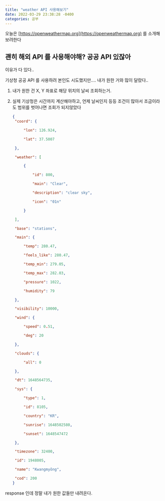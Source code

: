 ```yaml
---
title: "weather API 사용해보기"   
date: 2022-03-29 23:38:28 -0400
categories: 공부
---
```


오늘은 [https://openweathermap.org](https://openweathermap.org) 를 소개해보려한다

## 괜히 해외 API 를 사용해야해? 공공 API 있잖아

이유가 다 있다..

기상청 공공 API 를 사용하려 본인도 시도했지만.... 내가 원한 거와 많이 달랐다..

1. 내가 원한 건 X, Y 좌표로 해당 위치의 날씨 조회하는거.
2. 실제 기상청은 시간까지 계산해야하고, 언제 날씨인지 등등 조건이 많아서 조금이라도 범위를 벗어나면 조회가 되지않았다
   
   ```json
   {
    "coord": {
   
        "lon": 126.924,
   
        "lat": 37.5007
   
    },
   
    "weather": [
   
        {
   
            "id": 800,
   
            "main": "Clear",
   
            "description": "clear sky",
   
            "icon": "01n"
   
        }
   
    ],
   
    "base": "stations",
   
    "main": {
   
        "temp": 280.47,
   
        "feels_like": 280.47,
   
        "temp_min": 279.05,
   
        "temp_max": 282.03,
   
        "pressure": 1022,
   
        "humidity": 79
   
    },
   
    "visibility": 10000,
   
    "wind": {
   
        "speed": 0.51,
   
        "deg": 20
   
    },
   
    "clouds": {
   
        "all": 0
   
    },
   
    "dt": 1648564735,
   
    "sys": {
   
        "type": 1,
   
        "id": 8105,
   
        "country": "KR",
   
        "sunrise": 1648502580,
   
        "sunset": 1648547472
   
    },
   
    "timezone": 32400,
   
    "id": 1948005,
   
    "name": "Kwangmyŏng",
   
    "cod": 200
   }
   ```
   
response 인데 정말 내가 원한 값들만 내려온다.


